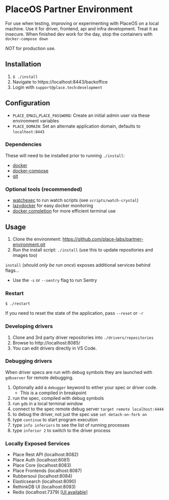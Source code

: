 # PlaceOS Partner Environment

For use when testing, improving or experimenting with PlaceOS on a local machine.
Use it for driver, frontend, api and infra development. Treat it as insecure.
When finished dev work for the day, stop the containers with `docker-compose down`

*NOT* for production use.

## Installation

1. `$ ./install`
1. Navigate to https://localhost:8443/backoffice
1. Login with `support@place.tech`:`development`

## Configuration

- `PLACE_EMAIL`,`PLACE_PASSWORD`: Create an initial admin user via these environment variables
- `PLACE_DOMAIN`: Set an alternate application domain, defaults to `localhost:8443`

### Dependencies

These will need to be installed prior to running `./install`:
- [docker](https://www.docker.com/)
- [docker-compose](https://github.com/docker/compose)
- [git](https://git-scm.com/)

### Optional tools (recommended)

- [watchexec](https://github.com/watchexec/watchexec) to run watch scripts (see `scripts/watch-crystal`)
- [lazydocker](https://github.com/jesseduffield/lazydocker) for easy docker monitoring
- [docker completion](https://docs.docker.com/compose/completion/) for more efficient terminal use

## Usage

1. Clone the environment: https://github.com/place-labs/partner-environment.git
2. Run the install script: `./install` (use this to update repositories and images too)

`install` (_should only be run once_) exposes additional services behind flags...
- Use the `-s` or `--sentry` flag to run Sentry

### Restart

`$ ./restart`

If you need to reset the state of the application, pass `--reset` or `-r`

### Developing drivers

1. Clone and 3rd party driver repositories into `./drivers/repositories`
2. Browse to http://localhost:8085/
3. You can edit drivers directly in VS Code.

### Debugging drivers

When driver specs are run with debug symbols they are launched with `gdbserver` for remote debugging.

1. Optionally add a `debugger` keyword to either your spec or driver code.
   * This is a compiled in breakpoint
2. run the spec, compiled with debug symbols
3. run `gdb` in a local terminal window
4. connect to the spec remote debug server `target remote localhost:4444`
5. to debug the driver, not just the spec use `set detach-on-fork on`
6. type `continue` to start program execution
7. type `info inferiors` to see the list of running processes
8. type `inferior 2` to switch to the driver process

### Locally Exposed Services

- Place Rest API (localhost:8082)
- Place Auth (localhost:8081)
- Place Core (localhost:8083)
- Place Frontends (localhost:8087)
- Rubbersoul (localhost:8084)
- Elasticsearch (localhost:8090)
- RethinkDB UI (localhost:8093)
- Redis (localhost:7379) \[[UI available](https://redislabs.com/redisinsight/)\]
